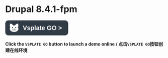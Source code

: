 # Drupal 8.4.1-fpm

<a href="https://www.vsplate.com/?docker-compose=https://github.com/vsplate/dcenvs/drupal/8.4.1-fpm"><img alt="VSPLATE GO" src="https://raw.githubusercontent.com/vsplate/images/master/vsgo_btn.png" width="200px"></a>

**Click the `VSPLATE GO` button to launch a demo online / 点击`VSPLATE GO`按钮创建在线环境**